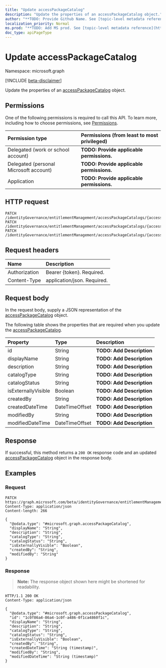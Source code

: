 ```yaml
---
title: "Update accessPackageCatalog"
description: "Update the properties of an accessPackageCatalog object."
author: "**TODO: Provide Github Name. See [topic-level metadata reference](https://msgo.azurewebsites.net/add/document/guidelines/metadata.html#topic-level-metadata)**"
localization_priority: Normal
ms.prod: "**TODO: Add MS prod. See [topic-level metadata reference](https://msgo.azurewebsites.net/add/document/guidelines/metadata.html#topic-level-metadata)**"
doc_type: apiPageType
---
```


# Update accessPackageCatalog
Namespace: microsoft.graph

[!INCLUDE [beta-disclaimer](../../includes/beta-disclaimer.md)]

Update the properties of an [accessPackageCatalog](../resources/accesspackagecatalog.md) object.

## Permissions
One of the following permissions is required to call this API. To learn more, including how to choose permissions, see [Permissions](/graph/permissions-reference).

|Permission type|Permissions (from least to most privileged)|
|:---|:---|
|Delegated (work or school account)|**TODO: Provide applicable permissions.**|
|Delegated (personal Microsoft account)|**TODO: Provide applicable permissions.**|
|Application|**TODO: Provide applicable permissions.**|

## HTTP request

<!-- {
  "blockType": "ignored"
}
-->
``` http
PATCH /identityGovernance/entitlementManagement/accessPackageCatalogs/{accessPackageCatalogId}
PATCH /identityGovernance/entitlementManagement/accessPackageCatalogs/{accessPackageCatalogId}/accessPackages/{accessPackageId}/accessPackageCatalog
PATCH /identityGovernance/entitlementManagement/accessPackageCatalogs/{accessPackageCatalogId}/accessPackages/{accessPackageId}/accessPackageAssignmentPolicies/{accessPackageAssignmentPolicyId}/accessPackageCatalog
```

## Request headers
|Name|Description|
|:---|:---|
|Authorization|Bearer {token}. Required.|
|Content-Type|application/json. Required.|

## Request body
In the request body, supply a JSON representation of the [accessPackageCatalog](../resources/accesspackagecatalog.md) object.

The following table shows the properties that are required when you update the [accessPackageCatalog](../resources/accesspackagecatalog.md).

|Property|Type|Description|
|:---|:---|:---|
|id|String|**TODO: Add Description**|
|displayName|String|**TODO: Add Description**|
|description|String|**TODO: Add Description**|
|catalogType|String|**TODO: Add Description**|
|catalogStatus|String|**TODO: Add Description**|
|isExternallyVisible|Boolean|**TODO: Add Description**|
|createdBy|String|**TODO: Add Description**|
|createdDateTime|DateTimeOffset|**TODO: Add Description**|
|modifiedBy|String|**TODO: Add Description**|
|modifiedDateTime|DateTimeOffset|**TODO: Add Description**|



## Response

If successful, this method returns a `200 OK` response code and an updated [accessPackageCatalog](../resources/accesspackagecatalog.md) object in the response body.

## Examples

### Request
<!-- {
  "blockType": "request",
  "name": "update_accesspackagecatalog"
}
-->
``` http
PATCH https://graph.microsoft.com/beta/identityGovernance/entitlementManagement/accessPackageCatalogs/{accessPackageCatalogId}
Content-Type: application/json
Content-length: 266

{
  "@odata.type": "#microsoft.graph.accessPackageCatalog",
  "displayName": "String",
  "description": "String",
  "catalogType": "String",
  "catalogStatus": "String",
  "isExternallyVisible": "Boolean",
  "createdBy": "String",
  "modifiedBy": "String"
}
```


### Response
>**Note:** The response object shown here might be shortened for readability.
<!-- {
  "blockType": "response",
  "truncated": true
}
-->
``` http
HTTP/1.1 200 OK
Content-Type: application/json

{
  "@odata.type": "#microsoft.graph.accessPackageCatalog",
  "id": "1c0f86a4-86a4-1c0f-a486-0f1ca4860f1c",
  "displayName": "String",
  "description": "String",
  "catalogType": "String",
  "catalogStatus": "String",
  "isExternallyVisible": "Boolean",
  "createdBy": "String",
  "createdDateTime": "String (timestamp)",
  "modifiedBy": "String",
  "modifiedDateTime": "String (timestamp)"
}
```

